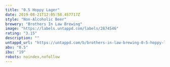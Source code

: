 ```yaml
---
title: "0.5 Hoppy Lager"
date: 2019-08-21T12:05:58.457717Z
style: "Non-Alcoholic Beer"
brewery: "Brothers In Law Brewing"
image: "https://labels.untappd.com/labels/2874546"
rating: "3.15"
description: ""
untappd_url: "https://untappd.com/b/brothers-in-law-brewing-0-5-hoppy-lager/2874546"
abv: "0.5"
ibu: "19"
robots: noindex,nofollow
---
```

